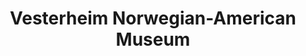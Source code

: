 ---
layout: repo
title: "Vesterheim Norwegian-American Museum"
id: 12082
permalink: repos/12082/
---
